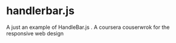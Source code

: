 # handlerbar.js
A just an example of HandleBar.js .
A coursera couserwrok for the responsive web design 
